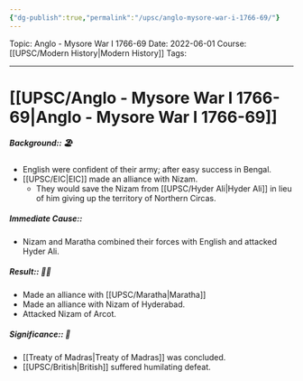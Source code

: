 ```yaml
---
{"dg-publish":true,"permalink":"/upsc/anglo-mysore-war-i-1766-69/"}
---
```



Topic: Anglo - Mysore War I 1766-69
Date: 2022-06-01
Course: [[UPSC/Modern History\|Modern History]]
Tags: 

---



# [[UPSC/Anglo - Mysore War I 1766-69\|Anglo - Mysore War I 1766-69]] 

##### Background:: 🏖️
- English were confident of their army; after easy success in Bengal. 
- [[UPSC/EIC\|EIC]] made an alliance with Nizam.
	- They would save the Nizam from [[UPSC/Hyder Ali\|Hyder Ali]] in lieu of him giving up the territory of Northern Circas. 
##### Immediate Cause::
- Nizam and Maratha combined their forces with English and attacked Hyder Ali. 
##### Result:: 🤔💭
- Made an alliance with [[UPSC/Maratha\|Maratha]]
- Made an alliance with Nizam of Hyderabad.
- Attacked Nizam of Arcot.
##### Significance:: 👀
- [[Treaty of Madras\|Treaty of Madras]] was concluded. 
- [[UPSC/British\|British]] suffered humilating defeat. 
